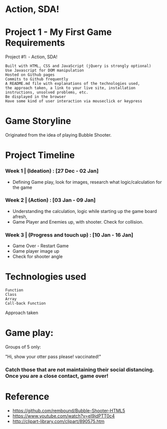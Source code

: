 # Action, SDA!
<html>
<body>

  # Project 1 - My First Game Requirements
    
Project #1: - Action, SDA!

    Built with HTML, CSS and JavaScript (jQuery is strongly optional)
    Use Javascript for DOM manipulation
    Hosted on Github pages
    Commits to Github frequently
    A README.md file with explanations of the technologies used,
    the approach taken, a link to your live site, installation instructions, unsolved problems, etc.
    Be displayed in the browser
    Have some kind of user interaction via mouseclick or keypress

  # Game Storyline

  
  Originated from the idea of playing Bubble Shooter.
  
  # Project Timeline
  <h3>Week 1 | (Ideation) :   [27 Dec - 02 Jan] </h3>
  
  - Defining Game play, look for images, research what logic/calculation for the game
   
  <h3> Week 2 |  (Action) :    [03 Jan - 09 Jan]  </h3>
  
  - Understanding the calculation, logic while starting up the game board afresh,
  - Game Player and Enemies up, with shooter. Check for collision. 
  
  <h3>   Week 3 | (Progress and touch up) :  [10 Jan - 16 Jan]</h3>
  
  
  - Game Over - Restart Game
  - Game player image up
  - Check for shooter angle

   
  # Technologies used
    
    Function
    Class
    Array
    Call-back Function
    
   Approach taken
    
   
    
# Game play:

<p>Groups of 5 only:</p>


<p> "Hi, show your otter pass please! vaccinated!"</p>

  <h3> Catch those that are not maintaining their social distancing.<br>
    Once you are a close contact, game over! </h3>


# Reference
- https://github.com/rembound/Bubble-Shooter-HTML5
- https://www.youtube.com/watch?v=eI9idPTT0c4
- http://clipart-library.com/clipart/890575.htm  
  
</body>
</html>



